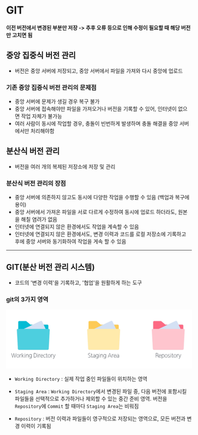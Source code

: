 # GIT

#### 이전 버전에서 변경된 부분만 저장 -> 추후 오류 등으로 인해 수정이 필요할 때 해당 버전만 고치면 됨

## 중앙 집중식 버전 관리
- 버전은 중앙 서버에 저장되고, 중앙 서버에서 파일을 가져와 다시 중앙에 업로드

### 기존 중앙 집중식 버전 관리의 문제점
- 중앙 서버에 문제가 생길 경우 복구 불가
- 중앙 서버에 접속해야만 파일을 가져오거나 버전을 기록할 수 있어, 인터넷이 없으면 작업 자체가 불가능
- 여러 사람이 동시에 작업할 경우, 충돌이 빈번하게 발생하며 충돌 해결을 중앙 서버에서만 처리해야함

## 분산식 버전 관리
- 버전을 여러 개의 복제된 저장소에 저장 및 관리

### 분산식 버전 관리의 장점
- 중앙 서버에 의존하지 않고도 동시에 다양한 작업을 수행할 수 있음 (백업과 복구에 용이)
- 중앙 서버에서 가져온 파일을 서로 다르게 수정하여 동시에 업로드 하더라도, 원본을 해칠 염려가 없음
- 인터넷에 연결되지 않은 환경에서도 작업을 계속할 수 있음
- 인터넷에 연결되지 않은 환경에서도, 변경 이력과 코드를 로컬 저장소에 기록하고 후에 중앙 서버와 동기화하여 작업을 게속 할 수 있음

---

## GIT(분산 버전 관리 시스템)
- 코드의 '변경 이력'을 기록하고, '협업'을 원활하게 하는 도구

### git의 3가지 영역
![alt text](image.png)
- `Working Directory` : 실제 작업 중인 파일들이 위치하는 영역

- `Staging Area` : `Working Directory`에서 변경된 파일 중, 다음 버전에 포함시킬 파일들을 선택적으로 추가하거나 제외할 수 있는 중간 준비 영역. 버전을 `Repository`에 `Commit` 할 때마다 `Staging Area`는 비워짐

- `Repository` : 버전 이력과 파일들이 영구적으로 저장되는 영역으로, 모든 버전과 변경 이력이 기록됨
